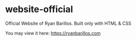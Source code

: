 # website-official
Official Website of Ryan Barillos. Built only with HTML &amp; CSS

You may view it here:
https://ryanbarillos.com
